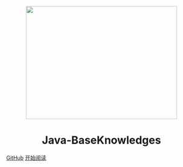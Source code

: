 <p align="center">
<img src="https://eternal-java.oss-cn-beijing.aliyuncs.com/JavaKnowledge_Picts/java.jpg" width="400" height="300"/>
</p>
<h1 align="center">Java-BaseKnowledges</h1>

[GitHub](https://github.com/Eternal-gjd/JavaKnows.github.io)
[开始阅读](./docs/b-1面试题总结-Java基础.md)



